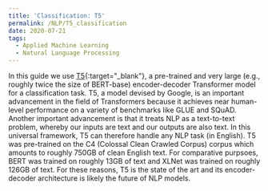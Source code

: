 ```yaml
---
title: 'Classification: T5'
permalink: /NLP/T5_classification
date: 2020-07-21
tags:
  - Applied Machine Learning
  - Natural Language Processing
---
```


In this guide we use [T5](/applied_nlp/t5-class.html){:target="_blank"}, a pre-trained and very large (e.g., roughly twice the size of BERT-base) encoder-decoder Transformer model for a classification task. T5, a model devised by Google, is an important advancement in the field of Transformers because it achieves near human-level performance on a variety of benchmarks like GLUE and SQuAD. Another important advancement is that it treats NLP as a text-to-text problem, whereby our inputs are text and our outputs are also text. In this universal framework, T5 can therefore handle any NLP task (in English). T5 was pre-trained on the C4 (Colossal Clean Crawled Corpus) corpus which amounts to roughly 750GB of clean English text. For comparative purpsoes, BERT was trained on roughly 13GB of text and XLNet was trained on roughly 126GB of text. For these reasons, T5 is the state of the art and its encoder-decoder architecture is likely the future of NLP models.